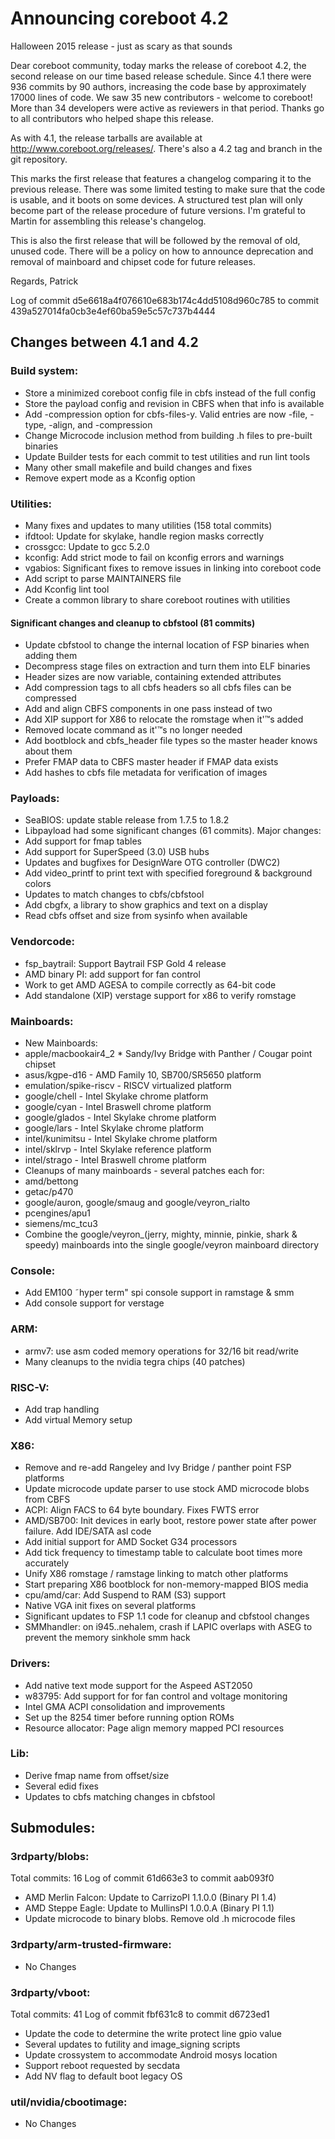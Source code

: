 Announcing coreboot 4.2
=======================

Halloween 2015 release - just as scary as that sounds

Dear coreboot community,
today marks the release of coreboot 4.2, the second release on our time
based release schedule. Since 4.1 there were 936 commits by 90 authors,
increasing the code base by approximately 17000 lines of code. We saw 35
new contributors - welcome to coreboot! More than 34 developers were
active as reviewers in that period. Thanks go to all contributors who
helped shape this release.

As with 4.1, the release tarballs are available at
http://www.coreboot.org/releases/. There's also a 4.2 tag and branch in
the git repository.

This marks the first release that features a changelog comparing it to
the previous release. There was some limited testing to make sure that
the code is usable, and it boots on some devices. A structured test plan
will only become part of the release procedure of future versions. I'm
grateful to Martin for assembling this release's changelog.

This is also the first release that will be followed by the removal of
old, unused code. There will be a policy on how to announce deprecation
and removal of mainboard and chipset code for future releases.

Regards,
Patrick

Log of commit d5e6618a4f076610e683b174c4dd5108d960c785 to
commit 439a527014fa0cb3e4ef60ba59e5c57c737b4444

Changes between 4.1 and 4.2
---------------------------

### Build system:
* Store a minimized coreboot config file in cbfs instead of the full
  config
* Store the payload config and revision in CBFS when that info is
  available
* Add -compression option for cbfs-files-y. Valid entries are now -file,
  -type, -align, and -compression
* Change Microcode inclusion method from building .h files to pre-built
  binaries
* Update Builder tests for each commit to test utilities and run lint
  tools
* Many other small makefile and build changes and fixes
* Remove expert mode as a Kconfig option

### Utilities:
* Many fixes and updates to many utilities (158 total commits)
* ifdtool: Update for skylake, handle region masks correctly
* crossgcc: Update to gcc 5.2.0
* kconfig: Add strict mode to fail on kconfig errors and warnings
* vgabios: Significant fixes to remove issues in linking into coreboot
  code
* Add script to parse MAINTAINERS file
* Add Kconfig lint tool
* Create a common library to share coreboot routines with utilities

#### Significant changes and cleanup to cbfstool (81 commits)
* Update cbfstool to change the internal location of FSP binaries when
  adding them
* Decompress stage files on extraction and turn them into ELF binaries
* Header sizes are now variable, containing extended attributes
* Add compression tags to all cbfs headers so all cbfs files can be
  compressed
* Add and align CBFS components in one pass instead of two
* Add XIP support for X86 to relocate the romstage when it'™s added
* Removed locate command as it'™s no longer needed
* Add bootblock and cbfs_header file types so the master header knows
  about them
* Prefer FMAP data to CBFS master header if FMAP data exists
* Add hashes to cbfs file metadata for verification of images

### Payloads:
* SeaBIOS: update stable release from 1.7.5 to 1.8.2
* Libpayload had some significant changes (61 commits). Major changes:
* Add support for fmap tables
* Add support for SuperSpeed (3.0) USB hubs
* Updates and bugfixes for DesignWare OTG controller (DWC2)
* Add video_printf to print text with specified foreground & background
  colors
* Updates to match changes to cbfs/cbfstool
* Add cbgfx, a library to show graphics and text on a display
* Read cbfs offset and size from sysinfo when available

### Vendorcode:
* fsp_baytrail: Support Baytrail FSP Gold 4 release
* AMD binary PI: add support for fan control
* Work to get AMD AGESA to compile correctly as 64-bit code
* Add standalone (XIP) verstage support for x86 to verify romstage

### Mainboards:
* New Mainboards:
* apple/macbookair4_2 * Sandy/Ivy Bridge with Panther / Cougar point
chipset
* asus/kgpe-d16 - AMD Family 10, SB700/SR5650 platform
* emulation/spike-riscv - RISCV virtualized platform
* google/chell - Intel Skylake chrome platform
* google/cyan - Intel Braswell chrome platform
* google/glados - Intel Skylake chrome platform
* google/lars - Intel Skylake chrome platform
* intel/kunimitsu - Intel Skylake chrome platform
* intel/sklrvp - Intel Skylake reference platform
* intel/strago - Intel Braswell chrome platform
* Cleanups of many mainboards - several patches each for:
* amd/bettong
* getac/p470
* google/auron, google/smaug and google/veyron_rialto
* pcengines/apu1
* siemens/mc_tcu3
* Combine the google/veyron_(jerry, mighty, minnie, pinkie, shark &
  speedy) mainboards into the single google/veyron mainboard directory

### Console:
* Add EM100 ˜hyper term" spi console support in ramstage & smm
* Add console support for verstage

### ARM:
* armv7: use asm coded memory operations for 32/16 bit read/write
* Many cleanups to the nvidia tegra chips (40 patches)

### RISC-V:
* Add trap handling
* Add virtual Memory setup

### X86:
* Remove and re-add Rangeley and Ivy Bridge / panther point FSP
  platforms
* Update microcode update parser to use stock AMD microcode blobs from
  CBFS
* ACPI: Align FACS to 64 byte boundary. Fixes FWTS error
* AMD/SB700: Init devices in early boot, restore power state after power
  failure. Add IDE/SATA asl code
* Add initial support for AMD Socket G34 processors
* Add tick frequency to timestamp table to calculate boot times more
  accurately
* Unify X86 romstage / ramstage linking to match other platforms
* Start preparing X86 bootblock for non-memory-mapped BIOS media
* cpu/amd/car: Add Suspend to RAM (S3) support
* Native VGA init fixes on several platforms
* Significant updates to FSP 1.1 code for cleanup and cbfstool changes
* SMMhandler: on i945..nehalem, crash if LAPIC overlaps with ASEG to
  prevent the memory sinkhole smm hack

### Drivers:
* Add native text mode support for the Aspeed AST2050
* w83795: Add support for for fan control and voltage monitoring
* Intel GMA ACPI consolidation and improvements
* Set up the 8254 timer before running option ROMs
* Resource allocator: Page align memory mapped PCI resources

### Lib:
* Derive fmap name from offset/size
* Several edid fixes
* Updates to cbfs matching changes in cbfstool

Submodules:
----------
### 3rdparty/blobs:
Total commits: 16
Log of commit 61d663e3 to commit aab093f0
* AMD Merlin Falcon: Update to CarrizoPI 1.1.0.0 (Binary PI 1.4)
* AMD Steppe Eagle: Update to MullinsPI 1.0.0.A (Binary PI 1.1)
* Update microcode to binary blobs. Remove old .h microcode files

### 3rdparty/arm-trusted-firmware:
* No Changes

### 3rdparty/vboot:
Total commits: 41
Log of commit fbf631c8 to commit d6723ed1
* Update the code to determine the write protect line gpio value
* Several updates to futility and image_signing scripts
* Update crossystem to accommodate Android mosys location
* Support reboot requested by secdata
* Add NV flag to default boot legacy OS

### util/nvidia/cbootimage:
* No Changes
